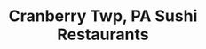 ---
layout: city
title: Cranberry Twp, PA Sushi Restaurants
permalink: /pennsylvania/cranberry-twp/
stateAbbr: PA
stateName: Pennsylvania
cityName: Cranberry Twp

---